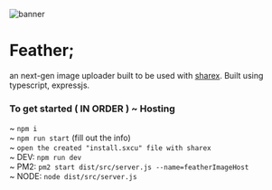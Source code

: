 ![banner](https://i.saige.wtf/~/assets/Feather_Banner.png)

# Feather;

an next-gen image uploader built to be used with [sharex](https://getsharex.com/). Built using typescript, expressjs.


### To get started ( IN ORDER ) ~ Hosting

~ `npm i`<br/>
~ `npm run start` (fill out the info)<br/>
~ `open the created "install.sxcu" file with sharex`<br/>
~ DEV: `npm run dev`<br/>
~ PM2: `pm2 start dist/src/server.js --name=featherImageHost`<br/>
~ NODE: `node dist/src/server.js`<br/>

